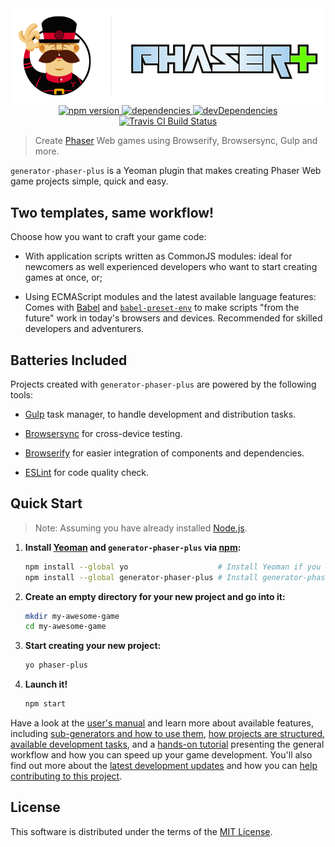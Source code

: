 <div align="center">
    <img src="../docs/media/logo.png" alt="generator-phaser-plus">
    <div>
        <a href="https://www.npmjs.com/package/generator-phaser-plus">
            <img
                alt="npm version"
                src="https://img.shields.io/npm/v/generator-phaser-plus.svg?style=flat-square">
        </a>
        <a href="https://david-dm.org/rblopes/generator-phaser-plus?path=generator">
            <img
                alt="dependencies"
                src="https://david-dm.org/rblopes/generator-phaser-plus/status.svg?style=flat-square&path=generator">
        </a>
        <a href="https://david-dm.org/rblopes/generator-phaser-plus?path=generator&type=dev">
            <img
                alt="devDependencies"
                src="https://david-dm.org/rblopes/generator-phaser-plus/dev-status.svg?style=flat-square&path=generator">
        </a>
        <a href="https://travis-ci.org/rblopes/generator-phaser-plus">
            <img
                alt="Travis CI Build Status"
                src="https://img.shields.io/travis/rblopes/generator-phaser-plus.svg?style=flat-square">
        </a>
    </div>
</div>

>   Create [Phaser][phsr] Web games using Browserify, Browsersync, Gulp and more.

`generator-phaser-plus` is a Yeoman plugin that makes creating Phaser Web game projects simple, quick and easy.


Two templates, same workflow!
-----------------------------

Choose how you want to craft your game code:

*   With application scripts written as CommonJS modules: ideal for newcomers as well experienced developers who want to start creating games at once, or;

*   Using ECMAScript modules and the latest available language features: Comes with [Babel][babl] and [`babel-preset-env`](https://github.com/babel/babel-preset-env) to make scripts "from the future" work in today's browsers and devices. Recommended for skilled developers and adventurers.


Batteries Included
------------------

Projects created with `generator-phaser-plus` are powered by the following tools:

*   [Gulp][gulp] task manager, to handle development and distribution tasks.

*   [Browsersync][bsnc] for cross-device testing.

*   [Browserify][brsy] for easier integration of components and dependencies.

*   [ESLint][eslt] for code quality check.


Quick Start
-----------

>   Note: Assuming you have already installed [Node.js][node].

1.  **Install [Yeoman][yo__] and `generator-phaser-plus` via [npm][npm_]:**

    ```sh
    npm install --global yo                    # Install Yeoman if you don't have it yet.
    npm install --global generator-phaser-plus # Install generator-phaser-plus.
    ```

2.  **Create an empty directory for your new project and go into it:**

    ```sh
    mkdir my-awesome-game
    cd my-awesome-game
    ```

3.  **Start creating your new project:**

    ```sh
    yo phaser-plus
    ```

4.  **Launch it!**

    ```sh
    npm start
    ```

Have a look at the [user's manual][m] and learn more about available features, including [sub-generators and how to use them][s], [how projects are structured][p], [available development tasks][t], and a [hands-on tutorial][g] presenting the general workflow and how you can speed up your game development. You'll also find out more about the [latest development updates][n] and how you can [help contributing to this project][c].


License
-------

This software is distributed under the terms of the [MIT License](LICENSE).


<!-- Links -->

[n]: ../docs/news.md
[m]: ../docs/index.md
[t]: ../docs/tasks.md
[c]: ../docs/contributing.md
[p]: ../docs/project-layout.md
[g]: ../docs/quick-start-guide.md
[s]: ../docs/generator.md#sub-generators
[logo]: ../docs/media/logo.png

[phsr]: http://phaser.io/
[yo__]: http://yeoman.io/
[eslt]: http://eslint.org/
[gulp]: http://gulpjs.com/
[babl]: https://babeljs.io/
[node]: https://nodejs.org/
[brsy]: http://browserify.org/
[npm_]: https://www.npmjs.com/
[bsnc]: http://www.browsersync.io/

